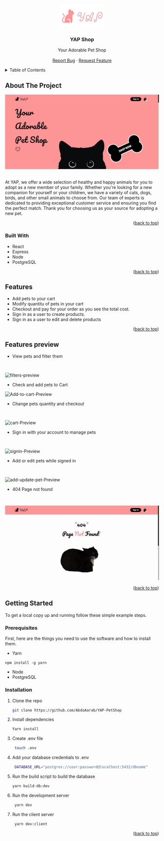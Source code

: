 <div id="top"></div>
<!-- PROJECT LOGO -->
<br />
<div align="center">
  <a href="https://github.com/github_username/repo_name">
    <img src="https://github.com/AbdoAarab/YAP-PetShop/blob/main/media/logo-pink.png" alt="Logo" width="150" height="80">
  </a>

<h3 align="center">YAP Shop</h3>

  <p align="center">
    Your Adorable Pet Shop
    <br />
    <br />
    <a href="https://github.com/AbdoAarab/YAP-PetShop/issues">Report Bug</a>
    ·
    <a href="https://github.com/AbdoAarab/YAP-PetShop/issues">Request Feature</a>
  </p>
</div>

<!-- TABLE OF CONTENTS -->
<details>
  <summary>Table of Contents</summary>
  <ol>
    <li>
      <a href="#about-the-project">About The Project</a>
      <ul>
        <li><a href="#built-with">Built With</a></li>
        <li><a href="#Features">Features</a></li>
      </ul>
    </li>
    <li>
      <a href="#getting-started">Getting Started</a>
      <ul>
        <li><a href="#prerequisites">Prerequisites</a></li>
        <li><a href="#installation">Installation</a></li>
      </ul>
    </li>
    <li><a href="#Features preview">Features preview</a></li>
  </ol>
</details>

<!-- ABOUT THE PROJECT -->

## About The Project

![HomePage](https://github.com/AbdoAarab/YAP-PetShop/blob/main/media/HomePage.png)

<br />
At YAP, we offer a wide selection of healthy and happy animals for you to adopt as a new member of your family. Whether you're looking for a new companion for yourself or your children, we have a variety of cats, dogs, birds, and other small animals to choose from. Our team of experts is dedicated to providing exceptional customer service and ensuring you find the perfect match. Thank you for choosing us as your source for adopting a new pet.

<p align="right">(<a href="#top">back to top</a>)</p>

### Built With

- React
- Express
- Node
- PostgreSQL

<p align="right">(<a href="#top">back to top</a>)</p>


## Features

- Add pets to your cart
- Modify quantitu of pets in your cart
- Checkout and pay for your order as you see the total cost.
- Sign in as a user to create products.
- Sign in as a user to edit and delete products

<p align="right">(<a href="#top">back to top</a>)</p>

<!-- GETTING STARTED -->

## Features preview

- View pets and filter them
 <br/>

![filters-preview](https://github.com/AbdoAarab/YAP-PetShop/blob/main/media/filters-preview.gif)
 <br/>

- Check and add pets to Cart
  <br/>

![Add-to-cart-Preview](https://github.com/AbdoAarab/YAP-PetShop/blob/main/media/Add-to-cart-Preview.gif)
  <br/>


- Change pets quantity and checkout
 <br/>

![cart-Preview](https://github.com/AbdoAarab/YAP-PetShop/blob/main/media/cart-Preview.gif)
 <br/>

- Sign in with your account to manage pets
 <br/>

![signin-Preview](https://github.com/AbdoAarab/YAP-PetShop/blob/main/media/signin-Preview.gif)
 <br/>

- Add or edit pets while signed in
 <br/>

![add-update-pet-Preview](https://github.com/AbdoAarab/YAP-PetShop/blob/main/media/add-update-pet-Preview.gif)
 <br/>

- 404 Page not found 
 <br/>

![404-notfound-Preview](https://github.com/AbdoAarab/YAP-PetShop/blob/main/media/404-notfound-Preview.gif)
 <br/>

<p align="right">(<a href="#top">back to top</a>)</p>


## Getting Started

To get a local copy up and running follow these simple example steps.

### Prerequisites

First, here are the things you need to use the software and how to install them.

- Yarn

```
npm install -g yarn
```

- Node
- PostgreSQL

### Installation

1. Clone the repo
   ```sh
   git clone https://github.com/AbdoAarab/YAP-PetShop
   ```
2. Install dependencies
   ```sh
   Yarn install
   ```
3. Create .env file
   ```sh
    touch .env
   ```
4. Add your database credentials to .env

   ```sh
    DATABASE_URL="postgres://user:password@localhost:5432/dbname"
   ```

5. Run the build script to build the database

   ```sh
   yarn build-db:dev
   ```

6. Run the development server

   ```sh
    yarn dev
   ```
7. Run the client server

   ```sh
    yarn dev:client
   ```

   <p align="right">(<a href="#top">back to top</a>)</p>


<!-- MARKDOWN LINKS & IMAGES -->
<!-- https://www.markdownguide.org/basic-syntax/#reference-style-links -->
